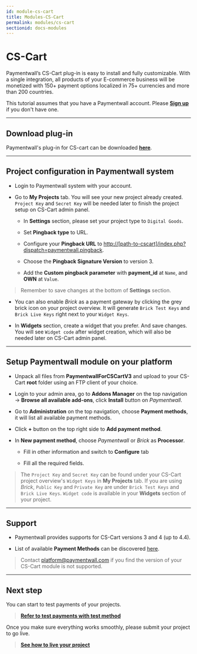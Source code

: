 ```yaml
---
id: module-cs-cart
title: Modules-CS-Cart
permalink: modules/cs-cart
sectionid: docs-modules
---
```


# CS-Cart

Paymentwall’s CS-Cart plug-in is easy to install and fully customizable. With a single integration, all products of your E-commerce business will be monetized with 150+ payment options localized in 75+ currencies and more than 200 countries.

This tutorial assumes that you have a Paymentwall account. Please **[Sign up](https://api.paymentwall.com/pwaccount/signup?source=cscart&mode=merchant)** if you don't have one.

***

## Download plug-in

Paymentwall's plug-in for CS-cart can be downloaded **[here](https://github.com/paymentwall)**.

***

## Project configuration in Paymentwall system

+ Login to Paymentwall system with your account.

+ Go to **My Projects** tab. You will see your new project already created. ```Project Key``` and ```Secret Key``` will be needed later to finish the project setup on CS-Cart admin panel.

	- In **Settings** section, please set your project type to  ```Digital Goods```.

	- Set **Pingback type** to URL.

	- Configure your **Pingback URL** to [http://[path-to-cscart]/index.php?dispatch=paymentwall.pingback]().

	- Choose the **Pingback Signature Version** to version 3.

	- Add the **Custom pingback parameter** with **payment_id** at ```Name```, and **OWN** at ```Value```.

> Remember to save changes at the bottom of **Settings** section.

+ You can also enable *Brick* as a payment gateway by clicking the grey brick icon on your project overview. It will generate ```Brick Test Keys``` and ```Brick Live Keys``` right next to your ```Widget Keys```.


+ In **Widgets** section, create a widget that you prefer. And save changes. You will see ```Widget code``` after widget creation, which will also be needed later on CS-Cart admin panel.

***

## Setup Paymentwall module on your platform

+ Unpack all files from **PaymentwallForCSCartV3** and upload to your CS-Cart **root** folder using an FTP client of your choice.

+ Login to your admin area, go to **Addons Manager** on the top navigation -> **Browse all available add-ons**, click **Install** button on *Paymentwall*.

+ Go to **Administration** on the top navigation, choose **Payment methods**, it will list all available payment methods.

+ Click **+** button on the top right side to **Add payment method**.

+ In **New payment method**, choose *Paymentwall* or *Brick* as **Processor**.

	- Fill in other information and switch to **Configure** tab

	- Fill all the required fields.

> The ```Project Key``` and ```Secret Key``` can be found under your CS-Cart project overview's ```Widget Keys``` in **My Projects** tab. If you are using *Brick*, ```Public Key``` and ```Private Key``` are under ```Brick Test Keys``` and ```Brick Live Keys```. ```Widget code``` is available in your **Widgets** section of your project.

***

## Support

+ Paymentwall provides supports for CS-Cart versions 3 and 4 (up to 4.4).

+ List of available **Payment Methods** can be discovered [here](https://www.paymentwall.com/en/payment-methods).

> Contact [platform@paymentwall.com](mailto:platform@paymentwall.com) if you find the version of your CS-Cart module is not supported.

***

## Next step

You can start to test payments of your projects.

> **[Refer to test payments with test method](/sandbox/test-payment)**

Once you make sure everything works smoothly, please submit your project to go live.

> **[See how to live your project](/guides/review-home)**
